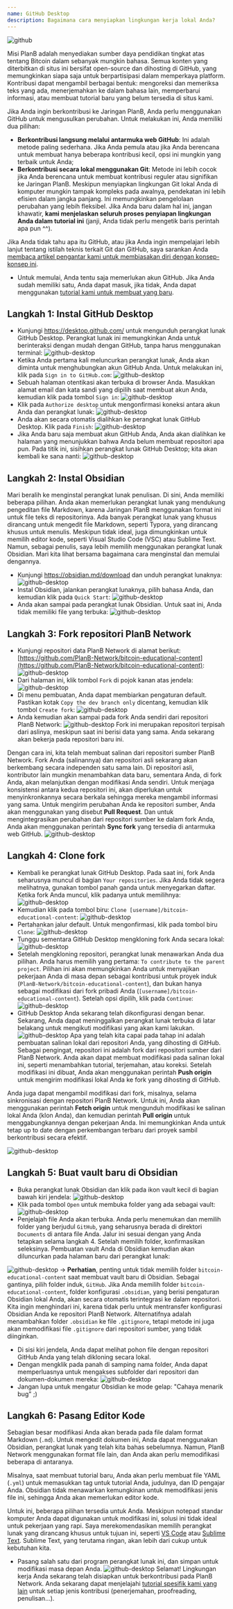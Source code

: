```yaml
---
name: GitHub Desktop
description: Bagaimana cara menyiapkan lingkungan kerja lokal Anda?
---
```

![github](assets/cover.webp)

Misi PlanB adalah menyediakan sumber daya pendidikan tingkat atas tentang Bitcoin dalam sebanyak mungkin bahasa. Semua konten yang diterbitkan di situs ini bersifat open-source dan dihosting di GitHub, yang memungkinkan siapa saja untuk berpartisipasi dalam memperkaya platform. Kontribusi dapat mengambil berbagai bentuk: mengoreksi dan memeriksa teks yang ada, menerjemahkan ke dalam bahasa lain, memperbarui informasi, atau membuat tutorial baru yang belum tersedia di situs kami.

Jika Anda ingin berkontribusi ke Jaringan PlanB, Anda perlu menggunakan GitHub untuk mengusulkan perubahan. Untuk melakukan ini, Anda memiliki dua pilihan:
- **Berkontribusi langsung melalui antarmuka web GitHub**: Ini adalah metode paling sederhana. Jika Anda pemula atau jika Anda berencana untuk membuat hanya beberapa kontribusi kecil, opsi ini mungkin yang terbaik untuk Anda;
- **Berkontribusi secara lokal menggunakan Git**: Metode ini lebih cocok jika Anda berencana untuk membuat kontribusi reguler atau signifikan ke Jaringan PlanB. Meskipun menyiapkan lingkungan Git lokal Anda di komputer mungkin tampak kompleks pada awalnya, pendekatan ini lebih efisien dalam jangka panjang. Ini memungkinkan pengelolaan perubahan yang lebih fleksibel. Jika Anda baru dalam hal ini, jangan khawatir, **kami menjelaskan seluruh proses penyiapan lingkungan Anda dalam tutorial ini** (janji, Anda tidak perlu mengetik baris perintah apa pun ^^).

Jika Anda tidak tahu apa itu GitHub, atau jika Anda ingin mempelajari lebih lanjut tentang istilah teknis terkait Git dan GitHub, saya sarankan Anda [membaca artikel pengantar kami untuk membiasakan diri dengan konsep-konsep ini](https://planb.network/tutorials/others/basics-of-github).

- Untuk memulai, Anda tentu saja memerlukan akun GitHub. Jika Anda sudah memiliki satu, Anda dapat masuk, jika tidak, Anda dapat menggunakan [tutorial kami untuk membuat yang baru](https://planb.network/tutorials/others/create-github-account).

## Langkah 1: Instal GitHub Desktop

- Kunjungi https://desktop.github.com/ untuk mengunduh perangkat lunak GitHub Desktop. Perangkat lunak ini memungkinkan Anda untuk berinteraksi dengan mudah dengan GitHub, tanpa harus menggunakan terminal:
![github-desktop](assets/1.webp)
- Ketika Anda pertama kali meluncurkan perangkat lunak, Anda akan diminta untuk menghubungkan akun GitHub Anda. Untuk melakukan ini, klik pada `Sign in to GitHub.com`:
![github-desktop](assets/2.webp)
- Sebuah halaman otentikasi akan terbuka di browser Anda. Masukkan alamat email dan kata sandi yang dipilih saat membuat akun Anda, kemudian klik pada tombol `Sign in`:
![github-desktop](assets/3.webp)
- Klik pada `Authorize desktop` untuk mengonfirmasi koneksi antara akun Anda dan perangkat lunak:
![github-desktop](assets/4.webp)
- Anda akan secara otomatis dialihkan ke perangkat lunak GitHub Desktop. Klik pada `Finish`: ![github-desktop](assets/5.webp)
- Jika Anda baru saja membuat akun GitHub Anda, Anda akan dialihkan ke halaman yang menunjukkan bahwa Anda belum membuat repositori apa pun. Pada titik ini, sisihkan perangkat lunak GitHub Desktop; kita akan kembali ke sana nanti: ![github-desktop](assets/6.webp)

## Langkah 2: Instal Obsidian

Mari beralih ke menginstal perangkat lunak penulisan. Di sini, Anda memiliki beberapa pilihan. Anda akan memerlukan perangkat lunak yang mendukung pengeditan file Markdown, karena Jaringan PlanB menggunakan format ini untuk file teks di repositorinya.
Ada banyak perangkat lunak yang khusus dirancang untuk mengedit file Markdown, seperti Typora, yang dirancang khusus untuk menulis. Meskipun tidak ideal, juga dimungkinkan untuk memilih editor kode, seperti Visual Studio Code (VSC) atau Sublime Text. Namun, sebagai penulis, saya lebih memilih menggunakan perangkat lunak Obsidian. Mari kita lihat bersama bagaimana cara menginstal dan memulai dengannya.
- Kunjungi https://obsidian.md/download dan unduh perangkat lunaknya: ![github-desktop](assets/7.webp)
- Instal Obsidian, jalankan perangkat lunaknya, pilih bahasa Anda, dan kemudian klik pada `Quick Start`: ![github-desktop](assets/8.webp)
- Anda akan sampai pada perangkat lunak Obsidian. Untuk saat ini, Anda tidak memiliki file yang terbuka: ![github-desktop](assets/9.webp)

## Langkah 3: Fork repositori PlanB Network

- Kunjungi repositori data PlanB Network di alamat berikut: [https://github.com/PlanB-Network/bitcoin-educational-content](https://github.com/PlanB-Network/bitcoin-educational-content): ![github-desktop](assets/10.webp)
- Dari halaman ini, klik tombol `Fork` di pojok kanan atas jendela: ![github-desktop](assets/11.webp)
- Di menu pembuatan, Anda dapat membiarkan pengaturan default. Pastikan kotak `Copy the dev branch only` dicentang, kemudian klik tombol `Create fork`: ![github-desktop](assets/12.webp)
- Anda kemudian akan sampai pada fork Anda sendiri dari repositori PlanB Network: ![github-desktop](assets/13.webp)
Fork ini merupakan repositori terpisah dari aslinya, meskipun saat ini berisi data yang sama. Anda sekarang akan bekerja pada repositori baru ini.

Dengan cara ini, kita telah membuat salinan dari repositori sumber PlanB Network. Fork Anda (salinannya) dan repositori asli sekarang akan berkembang secara independen satu sama lain. Di repositori asli, kontributor lain mungkin menambahkan data baru, sementara Anda, di fork Anda, akan melanjutkan dengan modifikasi Anda sendiri.
Untuk menjaga konsistensi antara kedua repositori ini, akan diperlukan untuk menyinkronkannya secara berkala sehingga mereka mengambil informasi yang sama. Untuk mengirim perubahan Anda ke repositori sumber, Anda akan menggunakan yang disebut **Pull Request**. Dan untuk mengintegrasikan perubahan dari repositori sumber ke dalam fork Anda, Anda akan menggunakan perintah **Sync fork** yang tersedia di antarmuka web GitHub.
![github-desktop](assets/14.webp)

## Langkah 4: Clone fork

- Kembali ke perangkat lunak GitHub Desktop. Pada saat ini, fork Anda seharusnya muncul di bagian `Your repositories`. Jika Anda tidak segera melihatnya, gunakan tombol panah ganda untuk menyegarkan daftar. Ketika fork Anda muncul, klik padanya untuk memilihnya:
![github-desktop](assets/15.webp)
- Kemudian klik pada tombol biru: `Clone [username]/bitcoin-educational-content`:
![github-desktop](assets/16.webp)
- Pertahankan jalur default. Untuk mengonfirmasi, klik pada tombol biru `Clone`:
![github-desktop](assets/17.webp)
- Tunggu sementara GitHub Desktop mengkloning fork Anda secara lokal:
![github-desktop](assets/18.webp)
- Setelah mengkloning repositori, perangkat lunak menawarkan Anda dua pilihan. Anda harus memilih yang pertama: `To contribute to the parent project`. Pilihan ini akan memungkinkan Anda untuk menyajikan pekerjaan Anda di masa depan sebagai kontribusi untuk proyek induk (`PlanB-Network/bitcoin-educational-content`), dan bukan hanya sebagai modifikasi dari fork pribadi Anda (`[username]/bitcoin-educational-content`). Setelah opsi dipilih, klik pada `Continue`: ![github-desktop](assets/19.webp)
- GitHub Desktop Anda sekarang telah dikonfigurasi dengan benar. Sekarang, Anda dapat meninggalkan perangkat lunak terbuka di latar belakang untuk mengikuti modifikasi yang akan kami lakukan.
![github-desktop](assets/20.webp)
Apa yang telah kita capai pada tahap ini adalah pembuatan salinan lokal dari repositori Anda, yang dihosting di GitHub. Sebagai pengingat, repositori ini adalah fork dari repositori sumber dari PlanB Network. Anda akan dapat membuat modifikasi pada salinan lokal ini, seperti menambahkan tutorial, terjemahan, atau koreksi. Setelah modifikasi ini dibuat, Anda akan menggunakan perintah **Push origin** untuk mengirim modifikasi lokal Anda ke fork yang dihosting di GitHub.

Anda juga dapat mengambil modifikasi dari fork, misalnya, selama sinkronisasi dengan repositori PlanB Network. Untuk ini, Anda akan menggunakan perintah **Fetch origin** untuk mengunduh modifikasi ke salinan lokal Anda (klon Anda), dan kemudian perintah **Pull origin** untuk menggabungkannya dengan pekerjaan Anda. Ini memungkinkan Anda untuk tetap up to date dengan perkembangan terbaru dari proyek sambil berkontribusi secara efektif.

![github-desktop](assets/21.webp)
## Langkah 5: Buat vault baru di Obsidian

- Buka perangkat lunak Obsidian dan klik pada ikon vault kecil di bagian bawah kiri jendela:
![github-desktop](assets/22.webp)
- Klik pada tombol `Open` untuk membuka folder yang ada sebagai vault: ![github-desktop](assets/23.webp)
- Penjelajah file Anda akan terbuka. Anda perlu menemukan dan memilih folder yang berjudul `GitHub`, yang seharusnya berada di direktori `Documents` di antara file Anda. Jalur ini sesuai dengan yang Anda tetapkan selama langkah 4. Setelah memilih folder, konfirmasikan seleksinya. Pembuatan vault Anda di Obsidian kemudian akan diluncurkan pada halaman baru dari perangkat lunak:

![github-desktop](assets/24.webp)
-> **Perhatian**, penting untuk tidak memilih folder `bitcoin-educational-content` saat membuat vault baru di Obsidian. Sebagai gantinya, pilih folder induk, `GitHub`. Jika Anda memilih folder `bitcoin-educational-content`, folder konfigurasi `.obsidian`, yang berisi pengaturan Obsidian lokal Anda, akan secara otomatis terintegrasi ke dalam repositori. Kita ingin menghindari ini, karena tidak perlu untuk mentransfer konfigurasi Obsidian Anda ke repositori PlanB Network. Alternatifnya adalah menambahkan folder `.obsidian` ke file `.gitignore`, tetapi metode ini juga akan memodifikasi file `.gitignore` dari repositori sumber, yang tidak diinginkan.

- Di sisi kiri jendela, Anda dapat melihat pohon file dengan repositori GitHub Anda yang telah dikloning secara lokal.
- Dengan mengklik pada panah di samping nama folder, Anda dapat memperluasnya untuk mengakses subfolder dari repositori dan dokumen-dokumen mereka:
![github-desktop](assets/25.webp)
- Jangan lupa untuk mengatur Obsidian ke mode gelap: "Cahaya menarik bug" ;)

## Langkah 6: Pasang Editor Kode
Sebagian besar modifikasi Anda akan berada pada file dalam format Markdown (`.md`). Untuk mengedit dokumen ini, Anda dapat menggunakan Obsidian, perangkat lunak yang telah kita bahas sebelumnya. Namun, PlanB Network menggunakan format file lain, dan Anda akan perlu memodifikasi beberapa di antaranya.

Misalnya, saat membuat tutorial baru, Anda akan perlu membuat file YAML (`.yml`) untuk memasukkan tag untuk tutorial Anda, judulnya, dan ID pengajar Anda. Obsidian tidak menawarkan kemungkinan untuk memodifikasi jenis file ini, sehingga Anda akan memerlukan editor kode.

Untuk ini, beberapa pilihan tersedia untuk Anda. Meskipun notepad standar komputer Anda dapat digunakan untuk modifikasi ini, solusi ini tidak ideal untuk pekerjaan yang rapi. Saya merekomendasikan memilih perangkat lunak yang dirancang khusus untuk tujuan ini, seperti [VS Code](https://code.visualstudio.com/download) atau [Sublime Text](https://www.sublimetext.com/download). Sublime Text, yang terutama ringan, akan lebih dari cukup untuk kebutuhan kita.
- Pasang salah satu dari program perangkat lunak ini, dan simpan untuk modifikasi masa depan Anda. ![github-desktop](assets/26.webp)
Selamat! Lingkungan kerja Anda sekarang telah disiapkan untuk berkontribusi pada PlanB Network. Anda sekarang dapat menjelajahi [tutorial spesifik kami yang lain](https://planb.network/tutorials/others) untuk setiap jenis kontribusi (penerjemahan, proofreading, penulisan...).
